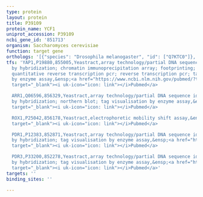 ```yaml
---
type: protein
layout: protein
title: P39109
protein_name: YCF1
uniprot_accession: P39109
ncbi_gene_id: '851713'
organism: Saccharomyces cerevisiae
function: target gene
orthologs: '[{"species": "Drosophila melanogaster", "id": ["Q7KTC0"]}, {"species": "Caenorhabditis elegans", "id": ["Q20943", "Q95QE2"]}, {"species": "Homo sapiens", "id": ["<a href=\"/protein/q92887\">Q92887</a>", "<a href=\"/protein/p33527\">P33527</a>", "<a href=\"/protein/o15438\">O15438</a>"]}, {"species": "Mus musculus", "id": ["J3QML2", "<a href=\"/protein/o35379\">O35379</a>", "<a href=\"/protein/q8vi47\">Q8VI47</a>"]}, {"species": "Rattus norvegicus", "id": ["Q63120", "E9PT28", "D3ZF64"]}]'
tfs: 'YAP1,P19880,855005,Yeastract,array technology/partial DNA sequence identification
  by hybridization; chromatin immunoprecipitation array; footprinting; northern blot;
  quantitative reverse transcription pcr; reverse transcription pcr; tag visualisation
  by enzyme assay,&ensp;<a href="https://www.ncbi.nlm.nih.gov/pubmed/?term=10903515%5Buid%5D+OR+15147884%5Buid%5D+OR+20385592%5Buid%5D+OR+18627600%5Buid%5D+OR+15713640%5Buid%5D+OR+7798263%5Buid%5D+OR+18287073%5Buid%5D+OR+24170807%5Buid%5D+OR+23912082%5Buid%5D+OR+15575969%5Buid%5D+OR+30025855%5Buid%5D+OR+12455987%5Buid%5D"
  target="_blank"><i uk-icon="icon: link"></i>Pubmed</a>

  ARR1,Q06596,856329,Yeastract,array technology/partial DNA sequence identification
  by hybridization; northern blot; tag visualisation by enzyme assay,&ensp;<a href="https://www.ncbi.nlm.nih.gov/pubmed/?term=24170807%5Buid%5D+OR+15575969%5Buid%5D+OR+14978214%5Buid%5D+OR+15147884%5Buid%5D"
  target="_blank"><i uk-icon="icon: link"></i>Pubmed</a>

  ROX1,P25042,856178,Yeastract,electrophoretic mobility shift assay,&ensp;<a href="https://www.ncbi.nlm.nih.gov/pubmed/?term=22310389%5Buid%5D+OR+24170807%5Buid%5D"
  target="_blank"><i uk-icon="icon: link"></i>Pubmed</a>

  PDR1,P12383,852871,Yeastract,array technology/partial DNA sequence identification
  by hybridization; tag visualisation by enzyme assay,&ensp;<a href="https://www.ncbi.nlm.nih.gov/pubmed/?term=20846144%5Buid%5D+OR+18627600%5Buid%5D+OR+24170807%5Buid%5D"
  target="_blank"><i uk-icon="icon: link"></i>Pubmed</a>

  PDR3,P33200,852278,Yeastract,array technology/partial DNA sequence identification
  by hybridization; tag visualisation by enzyme assay,&ensp;<a href="https://www.ncbi.nlm.nih.gov/pubmed/?term=20846144%5Buid%5D+OR+18627600%5Buid%5D+OR+24170807%5Buid%5D"
  target="_blank"><i uk-icon="icon: link"></i>Pubmed</a>'
targets: ''
binding_sites: ''

---
```

